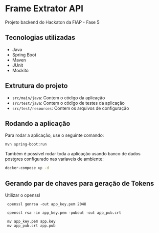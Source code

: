 # Frame Extrator API

Projeto backend do Hackaton da FIAP - Fase 5

## Tecnologias utilizadas

- Java
- Spring Boot
- Maven
- JUnit
- Mockito

## Extrutura do projeto

- `src/main/java`: Contem o código da aplicação
- `src/test/java`: Contem o código de testes da aplicação
- `src/test/resources`: Contem os arquivos de configuração

## Rodando a aplicação

Para rodar a aplicação, use o seguinte comando:

```sh
mvn spring-boot:run
```
Também é possível rodar toda a aplicação usando banco de dados postgres configurado nas variaveis de ambiente:

```sh
docker-compose up -d
```

## Gerando par de chaves para geração de Tokens

Utilizar o openssl

```
 openssl genrsa -out app_key.pem 2048
```

```
 openssl rsa -in app_key.pem -pubout -out app_pub.crt
```


```
 mv app_key.pem app.key
 mv app_pub.crt app.pub
```
